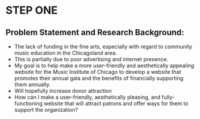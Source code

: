 # STEP ONE
## Problem Statement and Research Background: 
- The lack of funding in the fine arts, especially with regard to community music education in the Chicagoland area.
- This is partially due to poor advertising and internet presence.
- My goal is to help make a more user-friendly and aesthetically appealing website for the Music Institute of Chicago to develop a website that promotes their annual gala and the benefits of financially supporting them annually.
- Will hopefully increase donor attraction
- How can I make a user-friendly, aesthetically pleasing, and fully-functioning website that will attract patrons and offer ways for them to support the organization?
